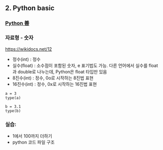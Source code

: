 ## 2. Python basic

### [Python 善](./201.md)

### 자료형 - 숫자

https://wikidocs.net/12

* 정수(int) : 정수
* 실수(float) : 소수점이 포함된 숫자, e 표기법도 가능. 다른 언어에서 실수를 float과 double로 나누는데, Python은 float 타입만 있음
* 8진수(int) : 정수, 0o로 시작하는 8진법 표현
* 16진수(int) : 정수, 0x로 시작하는 16진법 표현

```
a = 3
type(a)
```
```
b = 3.1
type(b)
```

### 실습:
* 1에서 100까지 더하기
* python 코드 파일 구조
